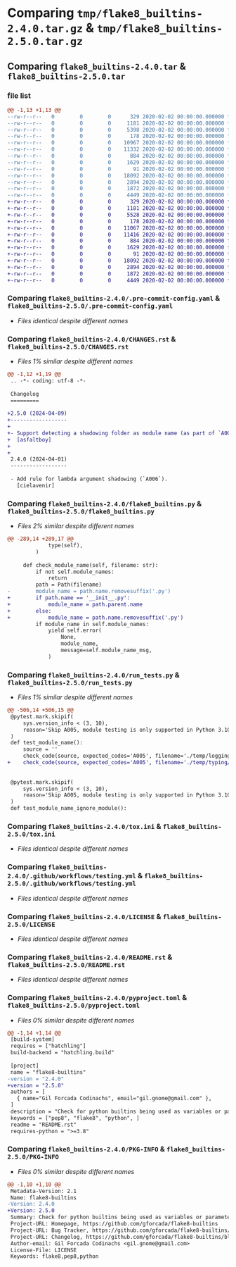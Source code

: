 # Comparing `tmp/flake8_builtins-2.4.0.tar.gz` & `tmp/flake8_builtins-2.5.0.tar.gz`

## Comparing `flake8_builtins-2.4.0.tar` & `flake8_builtins-2.5.0.tar`

### file list

```diff
@@ -1,13 +1,13 @@
--rw-r--r--   0        0        0      329 2020-02-02 00:00:00.000000 flake8_builtins-2.4.0/.flake8
--rw-r--r--   0        0        0     1181 2020-02-02 00:00:00.000000 flake8_builtins-2.4.0/.pre-commit-config.yaml
--rw-r--r--   0        0        0     5398 2020-02-02 00:00:00.000000 flake8_builtins-2.4.0/CHANGES.rst
--rw-r--r--   0        0        0      178 2020-02-02 00:00:00.000000 flake8_builtins-2.4.0/MANIFEST.in
--rw-r--r--   0        0        0    10967 2020-02-02 00:00:00.000000 flake8_builtins-2.4.0/flake8_builtins.py
--rw-r--r--   0        0        0    11332 2020-02-02 00:00:00.000000 flake8_builtins-2.4.0/run_tests.py
--rw-r--r--   0        0        0      884 2020-02-02 00:00:00.000000 flake8_builtins-2.4.0/tox.ini
--rw-r--r--   0        0        0     1629 2020-02-02 00:00:00.000000 flake8_builtins-2.4.0/.github/workflows/testing.yml
--rw-r--r--   0        0        0       91 2020-02-02 00:00:00.000000 flake8_builtins-2.4.0/.gitignore
--rw-r--r--   0        0        0    18092 2020-02-02 00:00:00.000000 flake8_builtins-2.4.0/LICENSE
--rw-r--r--   0        0        0     2894 2020-02-02 00:00:00.000000 flake8_builtins-2.4.0/README.rst
--rw-r--r--   0        0        0     1872 2020-02-02 00:00:00.000000 flake8_builtins-2.4.0/pyproject.toml
--rw-r--r--   0        0        0     4449 2020-02-02 00:00:00.000000 flake8_builtins-2.4.0/PKG-INFO
+-rw-r--r--   0        0        0      329 2020-02-02 00:00:00.000000 flake8_builtins-2.5.0/.flake8
+-rw-r--r--   0        0        0     1181 2020-02-02 00:00:00.000000 flake8_builtins-2.5.0/.pre-commit-config.yaml
+-rw-r--r--   0        0        0     5528 2020-02-02 00:00:00.000000 flake8_builtins-2.5.0/CHANGES.rst
+-rw-r--r--   0        0        0      178 2020-02-02 00:00:00.000000 flake8_builtins-2.5.0/MANIFEST.in
+-rw-r--r--   0        0        0    11067 2020-02-02 00:00:00.000000 flake8_builtins-2.5.0/flake8_builtins.py
+-rw-r--r--   0        0        0    11416 2020-02-02 00:00:00.000000 flake8_builtins-2.5.0/run_tests.py
+-rw-r--r--   0        0        0      884 2020-02-02 00:00:00.000000 flake8_builtins-2.5.0/tox.ini
+-rw-r--r--   0        0        0     1629 2020-02-02 00:00:00.000000 flake8_builtins-2.5.0/.github/workflows/testing.yml
+-rw-r--r--   0        0        0       91 2020-02-02 00:00:00.000000 flake8_builtins-2.5.0/.gitignore
+-rw-r--r--   0        0        0    18092 2020-02-02 00:00:00.000000 flake8_builtins-2.5.0/LICENSE
+-rw-r--r--   0        0        0     2894 2020-02-02 00:00:00.000000 flake8_builtins-2.5.0/README.rst
+-rw-r--r--   0        0        0     1872 2020-02-02 00:00:00.000000 flake8_builtins-2.5.0/pyproject.toml
+-rw-r--r--   0        0        0     4449 2020-02-02 00:00:00.000000 flake8_builtins-2.5.0/PKG-INFO
```

### Comparing `flake8_builtins-2.4.0/.pre-commit-config.yaml` & `flake8_builtins-2.5.0/.pre-commit-config.yaml`

 * *Files identical despite different names*

### Comparing `flake8_builtins-2.4.0/CHANGES.rst` & `flake8_builtins-2.5.0/CHANGES.rst`

 * *Files 1% similar despite different names*

```diff
@@ -1,12 +1,19 @@
 .. -*- coding: utf-8 -*-
 
 Changelog
 =========
 
+2.5.0 (2024-04-09)
+------------------
+
+- Support detecting a shadowing folder as module name (as part of `A005`).
+  [asfaltboy]
+
+
 2.4.0 (2024-04-01)
 ------------------
 
 - Add rule for lambda argument shadowing (`A006`).
   [cielavenir]
```

### Comparing `flake8_builtins-2.4.0/flake8_builtins.py` & `flake8_builtins-2.5.0/flake8_builtins.py`

 * *Files 2% similar despite different names*

```diff
@@ -289,14 +289,17 @@
             type(self),
         )
 
     def check_module_name(self, filename: str):
         if not self.module_names:
             return
         path = Path(filename)
-        module_name = path.name.removesuffix('.py')
+        if path.name == '__init__.py':
+            module_name = path.parent.name
+        else:
+            module_name = path.name.removesuffix('.py')
         if module_name in self.module_names:
             yield self.error(
                 None,
                 module_name,
                 message=self.module_name_msg,
             )
```

### Comparing `flake8_builtins-2.4.0/run_tests.py` & `flake8_builtins-2.5.0/run_tests.py`

 * *Files 1% similar despite different names*

```diff
@@ -506,14 +506,15 @@
 @pytest.mark.skipif(
     sys.version_info < (3, 10),
     reason='Skip A005, module testing is only supported in Python 3.10 and above',
 )
 def test_module_name():
     source = ''
     check_code(source, expected_codes='A005', filename='./temp/logging.py')
+    check_code(source, expected_codes='A005', filename='./temp/typing/__init__.py')
 
 
 @pytest.mark.skipif(
     sys.version_info < (3, 10),
     reason='Skip A005, module testing is only supported in Python 3.10 and above',
 )
 def test_module_name_ignore_module():
```

### Comparing `flake8_builtins-2.4.0/tox.ini` & `flake8_builtins-2.5.0/tox.ini`

 * *Files identical despite different names*

### Comparing `flake8_builtins-2.4.0/.github/workflows/testing.yml` & `flake8_builtins-2.5.0/.github/workflows/testing.yml`

 * *Files identical despite different names*

### Comparing `flake8_builtins-2.4.0/LICENSE` & `flake8_builtins-2.5.0/LICENSE`

 * *Files identical despite different names*

### Comparing `flake8_builtins-2.4.0/README.rst` & `flake8_builtins-2.5.0/README.rst`

 * *Files identical despite different names*

### Comparing `flake8_builtins-2.4.0/pyproject.toml` & `flake8_builtins-2.5.0/pyproject.toml`

 * *Files 0% similar despite different names*

```diff
@@ -1,14 +1,14 @@
 [build-system]
 requires = ["hatchling"]
 build-backend = "hatchling.build"
 
 [project]
 name = "flake8-builtins"
-version = "2.4.0"
+version = "2.5.0"
 authors = [
   { name="Gil Forcada Codinachs", email="gil.gnome@gmail.com" },
 ]
 description = "Check for python builtins being used as variables or parameters"
 keywords = ["pep8", "flake8", "python", ]
 readme = "README.rst"
 requires-python = ">=3.8"
```

### Comparing `flake8_builtins-2.4.0/PKG-INFO` & `flake8_builtins-2.5.0/PKG-INFO`

 * *Files 0% similar despite different names*

```diff
@@ -1,10 +1,10 @@
 Metadata-Version: 2.1
 Name: flake8-builtins
-Version: 2.4.0
+Version: 2.5.0
 Summary: Check for python builtins being used as variables or parameters
 Project-URL: Homepage, https://github.com/gforcada/flake8-builtins
 Project-URL: Bug Tracker, https://github.com/gforcada/flake8-builtins/issues
 Project-URL: Changelog, https://github.com/gforcada/flake8-builtins/blob/main/CHANGES.rst
 Author-email: Gil Forcada Codinachs <gil.gnome@gmail.com>
 License-File: LICENSE
 Keywords: flake8,pep8,python
```

